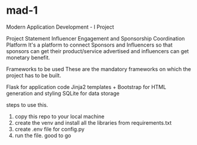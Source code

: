 # mad-1
Modern Application Development - I Project

Project Statement
Influencer Engagement and Sponsorship Coordination Platform
It's a platform to connect Sponsors and Influencers so that sponsors can get their product/service advertised and influencers can get monetary benefit.

Frameworks to be used
These are the mandatory frameworks on which the project has to be built.


Flask for application code
Jinja2 templates + Bootstrap for HTML generation and styling
SQLite for data storage



steps to use this.
1) copy this repo to your local machine
2) create the venv and install all the libraries from requirements.txt
3) create .env file for config.py
4) run the file. good to go 

